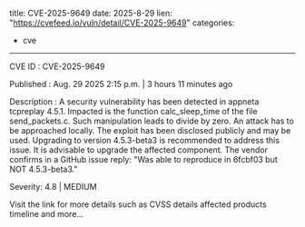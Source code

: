  
title: CVE-2025-9649
date: 2025-8-29
lien: "https://cvefeed.io/vuln/detail/CVE-2025-9649"
categories:
  - cve
---

CVE ID : CVE-2025-9649

Published :  Aug. 29
2025
2:15 p.m. | 3 hours
11 minutes ago

Description : A security vulnerability has been detected in appneta tcpreplay 4.5.1. Impacted is the function calc_sleep_time of the file send_packets.c. Such manipulation leads to divide by zero. An attack has to be approached locally. The exploit has been disclosed publicly and may be used. Upgrading to version 4.5.3-beta3 is recommended to address this issue. It is advisable to upgrade the affected component. The vendor confirms in a GitHub issue reply: "Was able to reproduce in 6fcbf03 but NOT 4.5.3-beta3."

Severity: 4.8 | MEDIUM

Visit the link for more details
such as CVSS details
affected products
timeline
and more...
